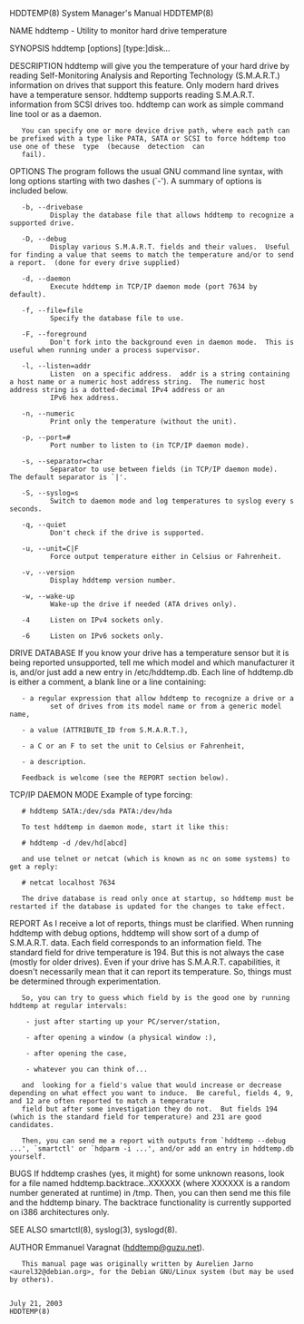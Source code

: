 HDDTEMP(8)                                                                          System Manager's Manual                                                                          HDDTEMP(8)

NAME
       hddtemp - Utility to monitor hard drive temperature

SYNOPSIS
       hddtemp [options] [type:]disk...

DESCRIPTION
       hddtemp  will  give  you  the temperature of your hard drive by reading Self-Monitoring Analysis and Reporting Technology (S.M.A.R.T.)  information on drives that support this feature.
       Only modern hard drives have a temperature sensor.  hddtemp supports reading S.M.A.R.T.  information from SCSI drives too.  hddtemp can work as simple command line tool or as a daemon.

       You can specify one or more device drive path, where each path can be prefixed with a type like PATA, SATA or SCSI to force hddtemp too use one of these  type  (because  detection  can
       fail).

OPTIONS
       The program follows the usual GNU command line syntax, with long options starting with two dashes (`-').  A summary of options is included below.

       -b, --drivebase
              Display the database file that allows hddtemp to recognize a supported drive.

       -D, --debug
              Display various S.M.A.R.T. fields and their values.  Useful for finding a value that seems to match the temperature and/or to send a report.  (done for every drive supplied)

       -d, --daemon
              Execute hddtemp in TCP/IP daemon mode (port 7634 by default).

       -f, --file=file
              Specify the database file to use.

       -F, --foreground
              Don't fork into the background even in daemon mode.  This is useful when running under a process supervisor.

       -l, --listen=addr
              Listen  on a specific address.  addr is a string containing a host name or a numeric host address string.  The numeric host address string is a dotted-decimal IPv4 address or an
              IPv6 hex address.

       -n, --numeric
              Print only the temperature (without the unit).

       -p, --port=#
              Port number to listen to (in TCP/IP daemon mode).

       -s, --separator=char
              Separator to use between fields (in TCP/IP daemon mode).  The default separator is `|'.

       -S, --syslog=s
              Switch to daemon mode and log temperatures to syslog every s seconds.

       -q, --quiet
              Don't check if the drive is supported.

       -u, --unit=C|F
              Force output temperature either in Celsius or Fahrenheit.

       -v, --version
              Display hddtemp version number.

       -w, --wake-up
              Wake-up the drive if needed (ATA drives only).

       -4     Listen on IPv4 sockets only.

       -6     Listen on IPv6 sockets only.

DRIVE DATABASE
       If you know your drive has a temperature sensor but it is being reported unsupported, tell me which model and which manufacturer it is, and/or just add a new entry in  /etc/hddtemp.db.
       Each line of hddtemp.db is either a comment, a blank line or a line containing:

       - a regular expression that allow hddtemp to recognize a drive or a
              set of drives from its model name or from a generic model name,

       - a value (ATTRIBUTE_ID from S.M.A.R.T.),

       - a C or an F to set the unit to Celsius or Fahrenheit,

       - a description.

       Feedback is welcome (see the REPORT section below).

TCP/IP DAEMON MODE
       Example of type forcing:

       # hddtemp SATA:/dev/sda PATA:/dev/hda

       To test hddtemp in daemon mode, start it like this:

       # hddtemp -d /dev/hd[abcd]

       and use telnet or netcat (which is known as nc on some systems) to get a reply:

       # netcat localhost 7634

       The drive database is read only once at startup, so hddtemp must be restarted if the database is updated for the changes to take effect.

REPORT
       As  I  receive  a lot of reports, things must be clarified.  When running hddtemp with debug options, hddtemp will show sort of a dump of S.M.A.R.T. data.  Each field corresponds to an
       information field.  The standard field for drive temperature is 194.  But this is not always the case (mostly for older drives).  Even if your drive  has  S.M.A.R.T.  capabilities,  it
       doesn't necessarily mean that it can report its temperature.  So, things must be determined through experimentation.

       So, you can try to guess which field by is the good one by running hddtemp at regular intervals:

        - just after starting up your PC/server/station,

        - after opening a window (a physical window :),

        - after opening the case,

        - whatever you can think of...

       and  looking for a field's value that would increase or decrease depending on what effect you want to induce.  Be careful, fields 4, 9, and 12 are often reported to match a temperature
       field but after some investigation they do not.  But fields 194 (which is the standard field for temperature) and 231 are good candidates.

       Then, you can send me a report with outputs from `hddtemp --debug ...', `smartctl' or `hdparm -i ...', and/or add an entry in hddtemp.db yourself.

BUGS
       If hddtemp crashes (yes, it might) for some unknown reasons, look for a file named hddtemp.backtrace.<PID>.XXXXXX (where XXXXXX is a random number generated at runtime) in /tmp.  Then,
       you can then send me this file and the hddtemp binary.  The backtrace functionality is currently supported on i386 architectures only.

SEE ALSO
       smartctl(8), syslog(3), syslogd(8).

AUTHOR
       Emmanuel Varagnat (hddtemp@guzu.net).

       This manual page was originally written by Aurelien Jarno <aurel32@debian.org>, for the Debian GNU/Linux system (but may be used by others).

                                                                                         July 21, 2003                                                                               HDDTEMP(8)
